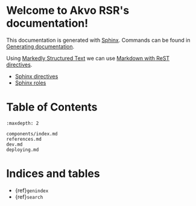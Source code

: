 Welcome to Akvo RSR's documentation!
====================================

This documentation is generated with [Sphinx](https://www.sphinx-doc.org).
Commands can be found in [Generating documentation](dev.md#generating-documentation).

Using [Markedly Structured Text][MyST] we can use [Markdown with ReST directives].

 - [Sphinx directives]
 - [Sphinx roles]

[MyST]: https://myst-parser.readthedocs.io/en/latest/index.html
[Markdown with ReST directives]: https://myst-parser.readthedocs.io/en/latest/syntax/roles-and-directives.html
[Sphinx directives]: https://www.sphinx-doc.org/en/master/usage/restructuredtext/directives.html
[Sphinx roles]: https://www.sphinx-doc.org/en/master/usage/restructuredtext/roles.html

Table of Contents
=================

```{toctree}
:maxdepth: 2

components/index.md
references.md
dev.md
deploying.md
```

Indices and tables
==================

* {ref}`genindex`
* {ref}`search`
